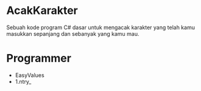# AcakKarakter

Sebuah kode program C# dasar untuk mengacak karakter yang telah kamu masukkan sepanjang dan sebanyak yang kamu mau.

# Programmer
- EasyValues
- 1.ntry_
